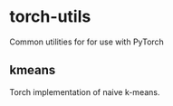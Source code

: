 # torch-utils
Common utilities for for use with PyTorch

## kmeans
Torch implementation of naive k-means.
